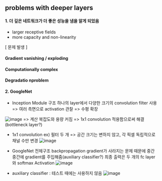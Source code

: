 ## problems with deeper layers

#### 1. 더 깊은 네트워크가 더 좋은 성능을 냄을 알게 되었음
* larger receptive fields
* more capacity and non-linearity

[ 문제 발생 ]
#### Gradient vanishing / exploding 
#### Computationally complex
#### Degradatio nproblem


#### 2. GoogleNet
* Inception Module 구조
하나의 layer에서 다양한 크기의 convolution filter 사용 => 여러 측면으로 activation 관찰
=> 수평 확장

![image](https://user-images.githubusercontent.com/51853700/132457574-40695e5d-556c-4c4f-888d-3c560e49c458.png)
=> 계산 복잡도와 용량 커짐 => 1x1 convolution 적용함으로써 해결(bottleneck layer?)

* 1x1 convolution 
ex) 필터 두 개 
=> 공간 크기는 변하지 않고, 각 픽셀 독립적으로 채널 수만 변경
![image](https://user-images.githubusercontent.com/51853700/132458058-cbc2c4de-e7b0-489d-b643-a25736f7b974.png)

* GoogleNet 전체구조
backpropagation gradient가 사라지는 문제 때문에 중간중간에 gradient를 주입해줌(auxiliary classifier?)
최종 출력은 두 개의 fc layer와 softmax Activation
![image](https://user-images.githubusercontent.com/51853700/132458256-482ce29b-1326-475e-9b44-483a7bc7965b.png)


* auxiliary classifier
: 테스트 때에는 사용하지 않음
![image](https://user-images.githubusercontent.com/51853700/132458727-4985e0e3-afbf-4787-95ba-46fcc7f091b6.png)
